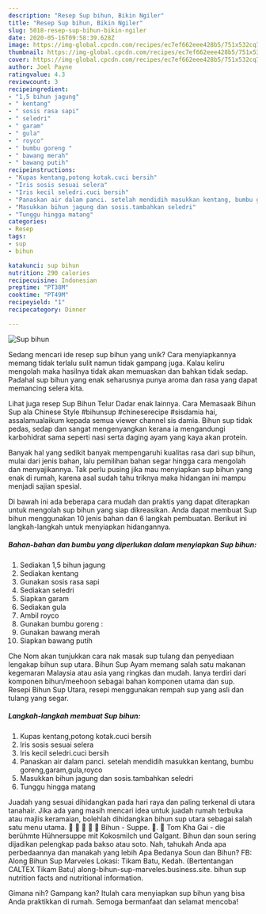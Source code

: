 ```yaml
---
description: "Resep Sup bihun, Bikin Ngiler"
title: "Resep Sup bihun, Bikin Ngiler"
slug: 5018-resep-sup-bihun-bikin-ngiler
date: 2020-05-16T09:58:39.628Z
image: https://img-global.cpcdn.com/recipes/ec7ef662eee428b5/751x532cq70/sup-bihun-foto-resep-utama.jpg
thumbnail: https://img-global.cpcdn.com/recipes/ec7ef662eee428b5/751x532cq70/sup-bihun-foto-resep-utama.jpg
cover: https://img-global.cpcdn.com/recipes/ec7ef662eee428b5/751x532cq70/sup-bihun-foto-resep-utama.jpg
author: Joel Payne
ratingvalue: 4.3
reviewcount: 3
recipeingredient:
- "1,5 bihun jagung"
- " kentang"
- " sosis rasa sapi"
- " seledri"
- " garam"
- " gula"
- " royco"
- " bumbu goreng "
- " bawang merah"
- " bawang putih"
recipeinstructions:
- "Kupas kentang,potong kotak.cuci bersih"
- "Iris sosis sesuai selera"
- "Iris kecil seledri.cuci bersih"
- "Panaskan air dalam panci. setelah mendidih masukkan kentang, bumbu goreng,garam,gula,royco"
- "Masukkan bihun jagung dan sosis.tambahkan seledri"
- "Tunggu hingga matang"
categories:
- Resep
tags:
- sup
- bihun

katakunci: sup bihun 
nutrition: 290 calories
recipecuisine: Indonesian
preptime: "PT38M"
cooktime: "PT49M"
recipeyield: "1"
recipecategory: Dinner

---
```



![Sup bihun](https://img-global.cpcdn.com/recipes/ec7ef662eee428b5/751x532cq70/sup-bihun-foto-resep-utama.jpg)

Sedang mencari ide resep sup bihun yang unik? Cara menyiapkannya memang tidak terlalu sulit namun tidak gampang juga. Kalau keliru mengolah maka hasilnya tidak akan memuaskan dan bahkan tidak sedap. Padahal sup bihun yang enak seharusnya punya aroma dan rasa yang dapat memancing selera kita.

Lihat juga resep Sup Bihun Telur Dadar enak lainnya. Cara Memasaak Bihun Sup ala Chinese Style #bihunsup #chineserecipe #sisdamia hai, assalamualaikum kepada semua viewer channel sis damia. Bihun sup tidak pedas, sedap dan sangat mengenyangkan kerana ia mengandungi karbohidrat sama seperti nasi serta daging ayam yang kaya akan protein.

Banyak hal yang sedikit banyak mempengaruhi kualitas rasa dari sup bihun, mulai dari jenis bahan, lalu pemilihan bahan segar hingga cara mengolah dan menyajikannya. Tak perlu pusing jika mau menyiapkan sup bihun yang enak di rumah, karena asal sudah tahu triknya maka hidangan ini mampu menjadi sajian spesial.


Di bawah ini ada beberapa cara mudah dan praktis yang dapat diterapkan untuk mengolah sup bihun yang siap dikreasikan. Anda dapat membuat Sup bihun menggunakan 10 jenis bahan dan 6 langkah pembuatan. Berikut ini langkah-langkah untuk menyiapkan hidangannya.

<!--inarticleads1-->

##### Bahan-bahan dan bumbu yang diperlukan dalam menyiapkan Sup bihun:

1. Sediakan 1,5 bihun jagung
1. Sediakan  kentang
1. Gunakan  sosis rasa sapi
1. Sediakan  seledri
1. Siapkan  garam
1. Sediakan  gula
1. Ambil  royco
1. Gunakan  bumbu goreng :
1. Gunakan  bawang merah
1. Siapkan  bawang putih


Che Nom akan tunjukkan cara nak masak sup tulang dan penyediaan lengakap bihun sup utara. Bihun Sup Ayam memang salah satu makanan kegemaran Malaysia atau asia yang ringkas dan mudah. Ianya terdiri dari komponen bihun/meehoon sebagai bahan komponen utama dan sup. Resepi Bihun Sup Utara, resepi menggunakan rempah sup yang asli dan tulang yang segar. 

<!--inarticleads2-->

##### Langkah-langkah membuat Sup bihun:

1. Kupas kentang,potong kotak.cuci bersih
1. Iris sosis sesuai selera
1. Iris kecil seledri.cuci bersih
1. Panaskan air dalam panci. setelah mendidih masukkan kentang, bumbu goreng,garam,gula,royco
1. Masukkan bihun jagung dan sosis.tambahkan seledri
1. Tunggu hingga matang


Juadah yang sesuai dihidangkan pada hari raya dan paling terkenal di utara tanahair. Jika ada yang masih mencari idea untuk juadah rumah terbuka atau majlis keramaian, bolehlah dihidangkan bihun sup utara sebagai salah satu menu utama.      Bihun - Suppe. .  Tom Kha Gai - die berühmte Hühnersuppe mit Kokosmilch und Galgant. Bihun dan soun sering dijadikan pelengkap pada bakso atau soto. Nah, tahukah Anda apa perbedaannya dan manakah yang lebih Apa Bedanya Soun dan Bihun? FB: Along Bihun Sup Marveles Lokasi: Tikam Batu, Kedah. (Bertentangan CALTEX Tikam Batu) along-bihun-sup-marveles.business.site. bihun sup nutrition facts and nutritional information. 

Gimana nih? Gampang kan? Itulah cara menyiapkan sup bihun yang bisa Anda praktikkan di rumah. Semoga bermanfaat dan selamat mencoba!
